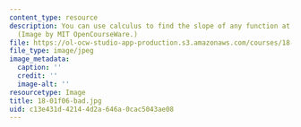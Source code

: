 ```yaml
---
content_type: resource
description: You can use calculus to find the slope of any function at a given point.
  (Image by MIT OpenCourseWare.)
file: https://ol-ocw-studio-app-production.s3.amazonaws.com/courses/18-01-single-variable-calculus-fall-2006/c13e431d42144d2a646a0cac5043ae08_18-01f06-bad.jpg
file_type: image/jpeg
image_metadata:
  caption: ''
  credit: ''
  image-alt: ''
resourcetype: Image
title: 18-01f06-bad.jpg
uid: c13e431d-4214-4d2a-646a-0cac5043ae08
---
```

